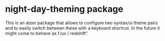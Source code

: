 # night-day-theming package

This is an atom package that allows to configure two syntax/ui theme pairs and to easily switch between these with a keyboard shortcut. In the future it might come to behave as f.lux / redshift".
